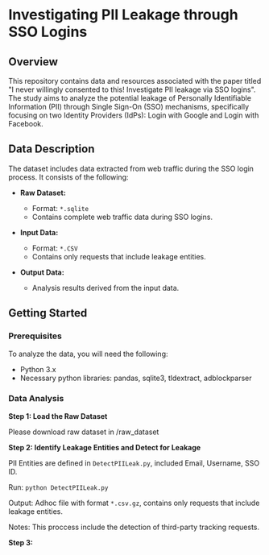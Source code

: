 # Investigating PII Leakage through SSO Logins

## Overview

This repository contains data and resources associated with the paper titled "I never willingly consented to this! Investigate PII leakage via SSO logins". The study aims to analyze the potential leakage of Personally Identifiable Information (PII) through Single Sign-On (SSO) mechanisms, specifically focusing on two Identity Providers (IdPs): Login with Google and Login with Facebook.

## Data Description

The dataset includes data extracted from web traffic during the SSO login process. It consists of the following:

- **Raw Dataset:** 
  - Format: `*.sqlite`
  - Contains complete web traffic data during SSO logins.

- **Input Data:**
  - Format: `*.CSV`
  - Contains only requests that include leakage entities.

- **Output Data:**
  - Analysis results derived from the input data.

## Getting Started

### Prerequisites

To analyze the data, you will need the following:

- Python 3.x
- Necessary python libraries: pandas, sqlite3, tldextract, adblockparser

### Data Analysis
**Step 1: Load the Raw Dataset**

Please download raw dataset in /raw_dataset

**Step 2: Identify Leakage Entities and Detect for Leakage**

PII Entities are defined in `DetectPIILeak.py`, included Email, Username, SSO ID.

Run: `python DetectPIILeak.py`

Output: Adhoc file with format `*.csv.gz`, contains only requests that include leakage entities.

Notes: This proccess include the detection of third-party tracking requests.

**Step 3:**

